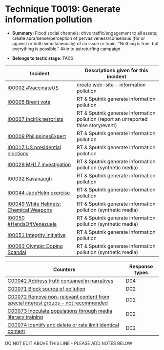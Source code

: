 # Technique T0019: Generate information pollution

* **Summary**: Flood social channels; drive traffic/engagement to all assets; create aura/sense/perception of pervasiveness/consensus (for or against or both simultaneously) of an issue or topic. "Nothing is true, but everything is possible." Akin to astroturfing campaign.

* **Belongs to tactic stage**: TA06


| Incident | Descriptions given for this incident |
| -------- | -------------------- |
| [I00002 #VaccinateUS](../../generated_pages/incidents/I00002.md) | create web-site - information pollution |
| [I00005 Brexit vote](../../generated_pages/incidents/I00005.md) | RT & Sputnik generate information pollution |
| [I00007 Incirlik terrorists](../../generated_pages/incidents/I00007.md) | RT & Sputnik generate information pollution (report an unreported false story/event) |
| [I00009 PhilippinesExpert](../../generated_pages/incidents/I00009.md) | RT & Sputnik generate information pollution  |
| [I00017 US presidential elections](../../generated_pages/incidents/I00017.md) | RT & Sputnik generate information pollution |
| [I00029 MH17 investigation](../../generated_pages/incidents/I00029.md) | RT & Sputnik generate information pollution (synthetic media) |
| [I00032 Kavanaugh](../../generated_pages/incidents/I00032.md) | RT & Sputnik generate information pollution |
| [I00044 JadeHelm exercise](../../generated_pages/incidents/I00044.md) | RT & Sputnik generate information pollution |
| [I00049 White Helmets: Chemical Weapons](../../generated_pages/incidents/I00049.md) | RT & Sputnik generate information pollution (synthetic media) |
| [I00050 #HandsOffVenezuela](../../generated_pages/incidents/I00050.md) | RT & Sputnik generate information pollution (synthetic media) |
| [I00051 Integrity Initiative](../../generated_pages/incidents/I00051.md) | RT & Sputnik generate information pollution |
| [I00063 Olympic Doping Scandal](../../generated_pages/incidents/I00063.md) | RT & Sputnik generate information pollution (synthetic media) |



| Counters | Response types |
| -------- | -------------- |
| [C00042 Address truth contained in narratives](../../generated_pages/counters/C00042.md) | D04 |
| [C00071 Block source of pollution](../../generated_pages/counters/C00071.md) | D02 |
| [C00072 Remove non-relevant content from special interest groups - not recommended](../../generated_pages/counters/C00072.md) | D02 |
| [C00073 Inoculate populations through media literacy training](../../generated_pages/counters/C00073.md) | D02 |
| [C00074 Identify and delete or rate limit identical content](../../generated_pages/counters/C00074.md) | D02 |


DO NOT EDIT ABOVE THIS LINE - PLEASE ADD NOTES BELOW